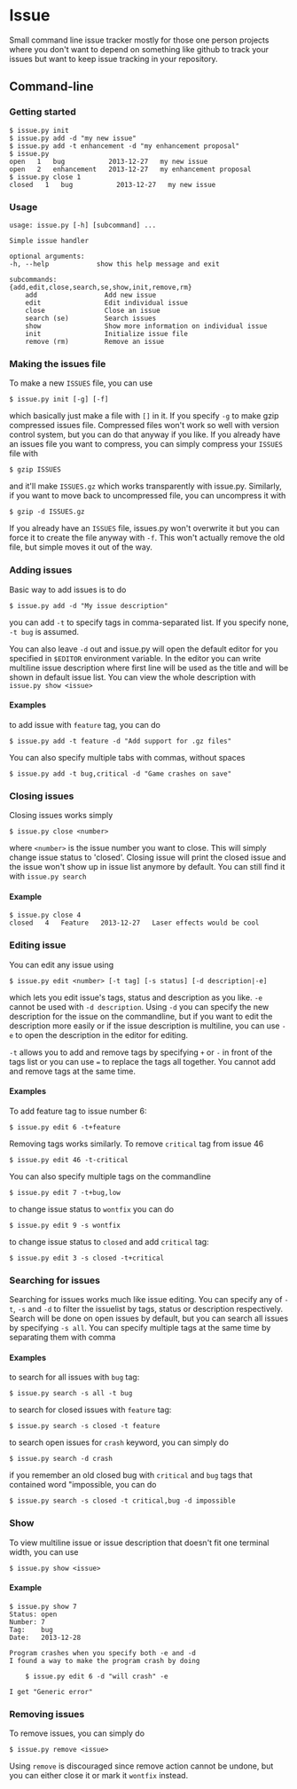 # Issue

Small command line issue tracker mostly for those one person projects where you
don't want to depend on something like github to track your issues but want to 
keep issue tracking in your repository.

## Command-line

### Getting started

    $ issue.py init
    $ issue.py add -d "my new issue"
    $ issue.py add -t enhancement -d "my enhancement proposal"
    $ issue.py
    open   1   bug           2013-12-27   my new issue
    open   2   enhancement   2013-12-27   my enhancement proposal
    $ issue.py close 1
    closed   1   bug           2013-12-27   my new issue

### Usage

    usage: issue.py [-h] [subcommand] ...

    Simple issue handler

    optional arguments:
    -h, --help            show this help message and exit

    subcommands:
    {add,edit,close,search,se,show,init,remove,rm}
        add                 Add new issue
        edit                Edit individual issue
        close               Close an issue
        search (se)         Search issues
        show                Show more information on individual issue
        init                Initialize issue file
        remove (rm)         Remove an issue

### Making the issues file

To make a new `ISSUES` file, you can use

    $ issue.py init [-g] [-f]

which basically just make a file with `[]` in it. If you specify `-g` to make
gzip compressed issues file. Compressed files won't work so well with version
control system,  but you can do that anyway if you like. If you already have an 
issues file you want to compress, you can simply compress your `ISSUES` file 
with

    $ gzip ISSUES

and it'll make `ISSUES.gz` which works transparently with issue.py. Similarly,
if you want to move back to uncompressed file, you can uncompress it with

    $ gzip -d ISSUES.gz

If you already have an `ISSUES` file, issues.py won't overwrite it but you can
force it to create the file anyway with `-f`. This won't actually remove the old
file, but simple moves it out of the way.

### Adding issues

Basic way to add issues is to do

    $ issue.py add -d "My issue description"

you can add `-t` to specify tags in comma-separated list. If you specify
none, `-t bug` is assumed. 

You can also leave `-d` out and issue.py will open the default editor for you 
specified in `$EDITOR` environment variable. In the editor you can write
multiline issue description where first line will be used as the title and will
be shown in default issue list. You can view the whole description with
`issue.py show <issue>`

#### Examples

to add issue with `feature` tag, you can do

    $ issue.py add -t feature -d "Add support for .gz files"

You can also specify multiple tabs with commas, without spaces

    $ issue.py add -t bug,critical -d "Game crashes on save"

### Closing issues

Closing issues works simply 

    $ issue.py close <number>

where `<number>` is the issue number you want to close. This will simply change
issue status to 'closed'. Closing issue will print the closed issue and the
issue won't show up in issue list anymore by default. You can still find it with
`issue.py search`

#### Example

    $ issue.py close 4
    closed   4   Feature   2013-12-27   Laser effects would be cool

### Editing issue

You can edit any issue using 

    $ issue.py edit <number> [-t tag] [-s status] [-d description|-e]

which lets you edit issue's tags, status and description as you like. `-e`
cannot be used with `-d description`. Using `-d` you can specify the new
description for the issue on the commandline, but if you want to edit the
description more easily or if the issue description is multiline, you can use
`-e` to open the description in the editor for editing.

`-t` allows you to add and remove tags by specifying `+` or `-` in front of the
tags list or you can use `=` to replace the tags all together. You cannot add
and remove tags at the same time.

#### Examples

To add feature tag to issue number 6:

    $ issue.py edit 6 -t+feature

Removing tags works similarly. To remove `critical` tag from issue 46

    $ issue.py edit 46 -t-critical

You can also specify multiple tags on the commandline

    $ issue.py edit 7 -t+bug,low

to change issue status to `wontfix` you can do

    $ issue.py edit 9 -s wontfix

to change issue status to `closed` and add `critical` tag:

    $ issue.py edit 3 -s closed -t+critical

### Searching for issues

Searching for issues works much like issue editing. You can specify any of `-t`,
`-s` and `-d` to filter the issuelist by tags, status or description
respectively. Search will be done on open issues by default, but you can search
all issues by specifying `-s all`. You can specify multiple tags at the same
time by separating them with comma

#### Examples

to search for all issues with `bug` tag:

    $ issue.py search -s all -t bug

to search for closed issues with `feature` tag:

    $ issue.py search -s closed -t feature

to search open issues for `crash` keyword, you can simply do

    $ issue.py search -d crash 

if you remember an old closed bug with `critical` and `bug` tags that contained
word "impossible, you can do

    $ issue.py search -s closed -t critical,bug -d impossible

### Show

To view multiline issue or issue description that doesn't fit one terminal
width, you can use 

    $ issue.py show <issue>

#### Example

    $ issue.py show 7
    Status: open
    Number: 7
    Tag:    bug
    Date:   2013-12-28

    Program crashes when you specify both -e and -d
    I found a way to make the program crash by doing

        $ issue.py edit 6 -d "will crash" -e

    I get "Generic error"

### Removing issues

To remove issues, you can simply do

    $ issue.py remove <issue>

Using `remove` is discouraged since remove action cannot be undone, but you can
 either close it or mark it `wontfix` instead.
